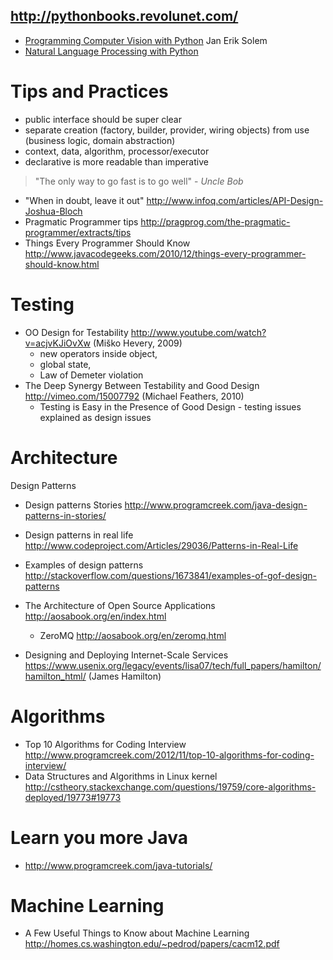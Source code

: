 http://pythonbooks.revolunet.com/
-----------------------------------

* [Programming Computer Vision with Python](http://programmingcomputervision.com/downloads/ProgrammingComputerVision_CCdraft.pdf) Jan Erik Solem
* [Natural Language Processing with Python](http://nltk.org/book/)


Tips and Practices
==================
* public interface should be super clear
* separate creation (factory, builder, provider, wiring objects) from use (business logic, domain abstraction)
* context, data, algorithm, processor/executor
* declarative is more readable than imperative

> "The only way to go fast is to go well" - *Uncle Bob*

* "When in doubt, leave it out" http://www.infoq.com/articles/API-Design-Joshua-Bloch
* Pragmatic Programmer tips http://pragprog.com/the-pragmatic-programmer/extracts/tips
* Things Every Programmer Should Know http://www.javacodegeeks.com/2010/12/things-every-programmer-should-know.html

Testing
=======
* OO Design for Testability http://www.youtube.com/watch?v=acjvKJiOvXw (Miško Hevery, 2009)
    * new operators inside object,
    * global state, 
    * Law of Demeter violation
* The Deep Synergy Between Testability and Good Design http://vimeo.com/15007792 (Michael Feathers, 2010)
    * Testing is Easy in the Presence of Good Design - testing issues explained as design issues

Architecture
============

Design Patterns
* Design patterns Stories http://www.programcreek.com/java-design-patterns-in-stories/
* Design patterns in real life http://www.codeproject.com/Articles/29036/Patterns-in-Real-Life
* Examples of design patterns http://stackoverflow.com/questions/1673841/examples-of-gof-design-patterns
 
* The Architecture of Open Source Applications http://aosabook.org/en/index.html
  * ZeroMQ http://aosabook.org/en/zeromq.html

* Designing and Deploying Internet-Scale Services https://www.usenix.org/legacy/events/lisa07/tech/full_papers/hamilton/hamilton_html/ (James Hamilton)

Algorithms
==========
* Top 10 Algorithms for Coding Interview  http://www.programcreek.com/2012/11/top-10-algorithms-for-coding-interview/
* Data Structures and Algorithms in Linux kernel http://cstheory.stackexchange.com/questions/19759/core-algorithms-deployed/19773#19773

Learn you more Java
===================
* http://www.programcreek.com/java-tutorials/

Machine Learning
================
* A Few Useful Things to Know about Machine Learning http://homes.cs.washington.edu/~pedrod/papers/cacm12.pdf
